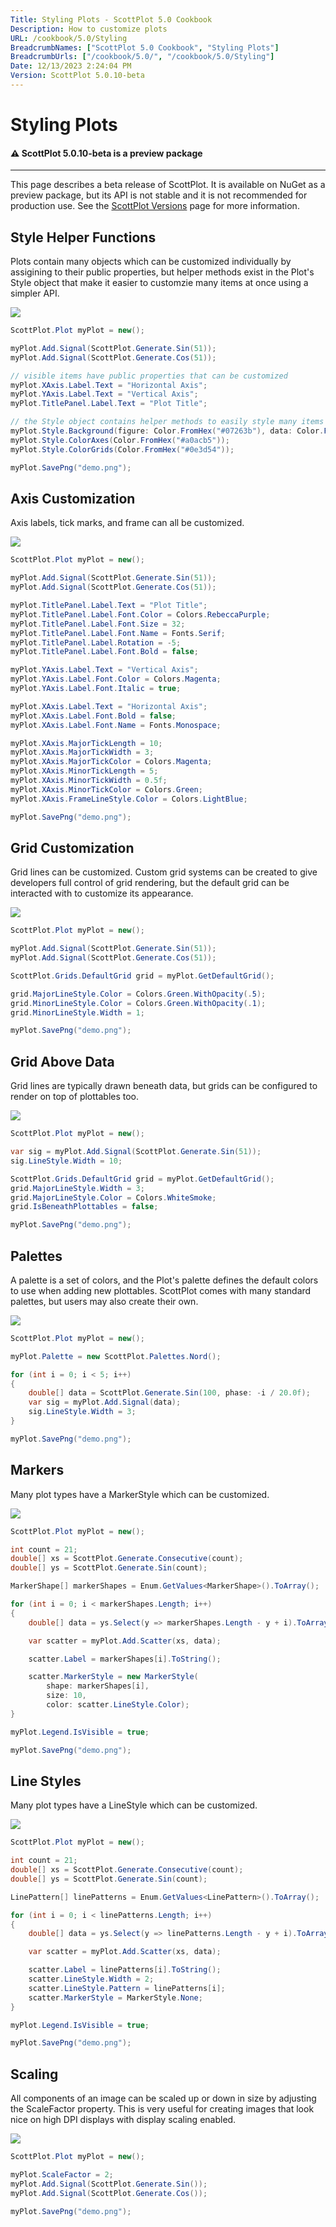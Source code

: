 ```yaml
---
Title: Styling Plots - ScottPlot 5.0 Cookbook
Description: How to customize plots
URL: /cookbook/5.0/Styling
BreadcrumbNames: ["ScottPlot 5.0 Cookbook", "Styling Plots"]
BreadcrumbUrls: ["/cookbook/5.0/", "/cookbook/5.0/Styling"]
Date: 12/13/2023 2:24:04 PM
Version: ScottPlot 5.0.10-beta
---
```


# Styling Plots



<div class='alert alert-warning' role='alert'><h4 class='alert-heading py-0 my-0'>⚠️ ScottPlot 5.0.10-beta is a preview package</h4><hr /><p class='mb-0'><span class='fw-semibold'>This page describes a beta release of ScottPlot.</span> It is available on NuGet as a preview package, but its API is not stable and it is not recommended for production use. See the <a href='https://scottplot.net/versions/'>ScottPlot Versions</a> page for more information. </p></div>



## Style Helper Functions

Plots contain many objects which can be customized individually by assigining to their public properties, but helper methods exist in the Plot's Style object that make it easier to customzie many items at once using a simpler API.

[![](/cookbook/5.0/images/StyleClass.png)](/cookbook/5.0/images/StyleClass.png)

```cs
ScottPlot.Plot myPlot = new();

myPlot.Add.Signal(ScottPlot.Generate.Sin(51));
myPlot.Add.Signal(ScottPlot.Generate.Cos(51));

// visible items have public properties that can be customized
myPlot.XAxis.Label.Text = "Horizontal Axis";
myPlot.YAxis.Label.Text = "Vertical Axis";
myPlot.TitlePanel.Label.Text = "Plot Title";

// the Style object contains helper methods to easily style many items at once
myPlot.Style.Background(figure: Color.FromHex("#07263b"), data: Color.FromHex("#0b3049"));
myPlot.Style.ColorAxes(Color.FromHex("#a0acb5"));
myPlot.Style.ColorGrids(Color.FromHex("#0e3d54"));

myPlot.SavePng("demo.png");

```


## Axis Customization

Axis labels, tick marks, and frame can all be customized.

[![](/cookbook/5.0/images/AxisCustom.png)](/cookbook/5.0/images/AxisCustom.png)

```cs
ScottPlot.Plot myPlot = new();

myPlot.Add.Signal(ScottPlot.Generate.Sin(51));
myPlot.Add.Signal(ScottPlot.Generate.Cos(51));

myPlot.TitlePanel.Label.Text = "Plot Title";
myPlot.TitlePanel.Label.Font.Color = Colors.RebeccaPurple;
myPlot.TitlePanel.Label.Font.Size = 32;
myPlot.TitlePanel.Label.Font.Name = Fonts.Serif;
myPlot.TitlePanel.Label.Rotation = -5;
myPlot.TitlePanel.Label.Font.Bold = false;

myPlot.YAxis.Label.Text = "Vertical Axis";
myPlot.YAxis.Label.Font.Color = Colors.Magenta;
myPlot.YAxis.Label.Font.Italic = true;

myPlot.XAxis.Label.Text = "Horizontal Axis";
myPlot.XAxis.Label.Font.Bold = false;
myPlot.XAxis.Label.Font.Name = Fonts.Monospace;

myPlot.XAxis.MajorTickLength = 10;
myPlot.XAxis.MajorTickWidth = 3;
myPlot.XAxis.MajorTickColor = Colors.Magenta;
myPlot.XAxis.MinorTickLength = 5;
myPlot.XAxis.MinorTickWidth = 0.5f;
myPlot.XAxis.MinorTickColor = Colors.Green;
myPlot.XAxis.FrameLineStyle.Color = Colors.LightBlue;

myPlot.SavePng("demo.png");

```


## Grid Customization

Grid lines can be customized. Custom grid systems can be created to give developers full control of grid rendering, but the default grid can be interacted with to customize its appearance.

[![](/cookbook/5.0/images/GridCustom.png)](/cookbook/5.0/images/GridCustom.png)

```cs
ScottPlot.Plot myPlot = new();

myPlot.Add.Signal(ScottPlot.Generate.Sin(51));
myPlot.Add.Signal(ScottPlot.Generate.Cos(51));

ScottPlot.Grids.DefaultGrid grid = myPlot.GetDefaultGrid();

grid.MajorLineStyle.Color = Colors.Green.WithOpacity(.5);
grid.MinorLineStyle.Color = Colors.Green.WithOpacity(.1);
grid.MinorLineStyle.Width = 1;

myPlot.SavePng("demo.png");

```


## Grid Above Data

Grid lines are typically drawn beneath data, but grids can be configured to render on top of plottables too.

[![](/cookbook/5.0/images/GridAbove.png)](/cookbook/5.0/images/GridAbove.png)

```cs
ScottPlot.Plot myPlot = new();

var sig = myPlot.Add.Signal(ScottPlot.Generate.Sin(51));
sig.LineStyle.Width = 10;

ScottPlot.Grids.DefaultGrid grid = myPlot.GetDefaultGrid();
grid.MajorLineStyle.Width = 3;
grid.MajorLineStyle.Color = Colors.WhiteSmoke;
grid.IsBeneathPlottables = false;

myPlot.SavePng("demo.png");

```


## Palettes

A palette is a set of colors, and the Plot's palette defines the default colors to use when adding new plottables. ScottPlot comes with many standard palettes, but users may also create their own.

[![](/cookbook/5.0/images/Palette.png)](/cookbook/5.0/images/Palette.png)

```cs
ScottPlot.Plot myPlot = new();

myPlot.Palette = new ScottPlot.Palettes.Nord();

for (int i = 0; i < 5; i++)
{
    double[] data = ScottPlot.Generate.Sin(100, phase: -i / 20.0f);
    var sig = myPlot.Add.Signal(data);
    sig.LineStyle.Width = 3;
}

myPlot.SavePng("demo.png");

```


## Markers

Many plot types have a MarkerStyle which can be customized.

[![](/cookbook/5.0/images/Markers.png)](/cookbook/5.0/images/Markers.png)

```cs
ScottPlot.Plot myPlot = new();

int count = 21;
double[] xs = ScottPlot.Generate.Consecutive(count);
double[] ys = ScottPlot.Generate.Sin(count);

MarkerShape[] markerShapes = Enum.GetValues<MarkerShape>().ToArray();

for (int i = 0; i < markerShapes.Length; i++)
{
    double[] data = ys.Select(y => markerShapes.Length - y + i).ToArray();

    var scatter = myPlot.Add.Scatter(xs, data);

    scatter.Label = markerShapes[i].ToString();

    scatter.MarkerStyle = new MarkerStyle(
        shape: markerShapes[i],
        size: 10,
        color: scatter.LineStyle.Color);
}

myPlot.Legend.IsVisible = true;

myPlot.SavePng("demo.png");

```


## Line Styles

Many plot types have a LineStyle which can be customized.

[![](/cookbook/5.0/images/LineStyles.png)](/cookbook/5.0/images/LineStyles.png)

```cs
ScottPlot.Plot myPlot = new();

int count = 21;
double[] xs = ScottPlot.Generate.Consecutive(count);
double[] ys = ScottPlot.Generate.Sin(count);

LinePattern[] linePatterns = Enum.GetValues<LinePattern>().ToArray();

for (int i = 0; i < linePatterns.Length; i++)
{
    double[] data = ys.Select(y => linePatterns.Length - y + i).ToArray();

    var scatter = myPlot.Add.Scatter(xs, data);

    scatter.Label = linePatterns[i].ToString();
    scatter.LineStyle.Width = 2;
    scatter.LineStyle.Pattern = linePatterns[i];
    scatter.MarkerStyle = MarkerStyle.None;
}

myPlot.Legend.IsVisible = true;

myPlot.SavePng("demo.png");

```


## Scaling

All components of an image can be scaled up or down in size by adjusting the ScaleFactor property. This is very useful for creating images that look nice on high DPI displays with display scaling enabled.

[![](/cookbook/5.0/images/Scaling.png)](/cookbook/5.0/images/Scaling.png)

```cs
ScottPlot.Plot myPlot = new();

myPlot.ScaleFactor = 2;
myPlot.Add.Signal(ScottPlot.Generate.Sin());
myPlot.Add.Signal(ScottPlot.Generate.Cos());

myPlot.SavePng("demo.png");

```

